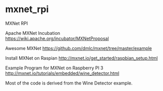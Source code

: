 # mxnet_rpi
MXNet RPI

Apache MXNet Incubation
https://wiki.apache.org/incubator/MXNetProposal

Awesome MXNet
https://github.com/dmlc/mxnet/tree/master/example

Install MXNet on Raspian
http://mxnet.io/get_started/raspbian_setup.html

Example Program for MXNet on Raspberry PI 3
http://mxnet.io/tutorials/embedded/wine_detector.html

Most of the code is derived from the Wine Detector example.
